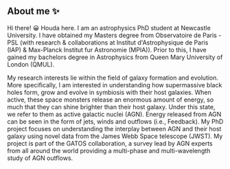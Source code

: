 ## About me ✨
 
Hi there! 😀 Houda here. I am an astrophysics PhD student at Newcastle University. I have  obtained my Masters degree from Observatoire de Paris - PSL (with research & collaborations at Institut d'Astrophysique de Paris (IAP) & Max-Planck Institut fur Astronomie (MPIA)). Prior to this, I have  gained my bachelors degree in Astrophysics from Queen Mary University of London (QMUL).
 

My research interests lie within the field of galaxy formation and evolution. More specifically, I am interested in understanding how supermassive black holes form, grow and evolve in symbiosis with their host galaxies. When active, these space monsters release an enormous amount of energy, so much that they can shine brighter than their host galaxy. Under this state, we refer to them as active galactic nuclei (AGN). Energy released from AGN can be seen in the form of jets, winds and outflows (i.e., Feedback). My PhD project focuses on understanding the interplay between AGN and their host galaxy using novel data from the James Webb Space telescope (JWST). My project is part of the GATOS collaboration, a survey lead by AGN experts from all around the world providing a multi-phase and multi-wavelength study of AGN outflows.

